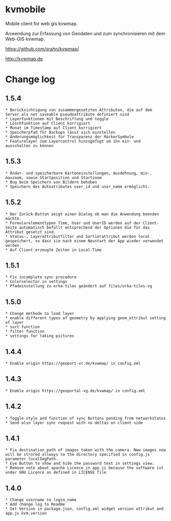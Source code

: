 # kvmobile
Mobile client for web gis kvwmap.

Anwendung zur Erfassung von Geodaten und zum synchronisieren mit dem Web-GIS kvwmap.

https://github.com/srahn/kvwmap/

http://kvwmap.de

# Change log
## 1.5.4
	* Berücksichtigung von zusammengesetzten Attributen, die auf dem Server als not saveable pseudoattribute definiert sind
	* Layerfunktionen mit Beschriftung und toggle
	* Löschfunktion auf Client korrigiert
	* Monat im Timestamp auf Client korrigiert
	* Speicherpfad für Backups lässt sich einstellen
	* Änderungsmöglichkeit für Transparenz der MarkerSymbole
	* Featurelayer zum Layercontrol hinzugefügt um ihn ein- und ausschalten zu können
## 1.5.3
	* Änder- und speicherbare Karteneinstellungen, Ausdehnung, min-, maxzoom, sowie Startposition und Startzoom
	* Bug beim Speichern von Bildern behoben
	* Speichern des Autoatributes user_id und user_name ermöglicht.
## 1.5.2
	* Der Zurück-Button zeigt einen Dialog ob man die Anwendung beenden möchte.
	* Formularelementtypen Time, User und UserID werden auf der Client-Seite automatisch befüllt entsprechend der Optionen die für das Attribut gesetzt sind.
	* Status-, Layerattributfilter und Sortierattribut werden local gespeichert, so dass sie nach einem Neustart der App wieder verwendet werden.
	* Auf Client erzeugte Zeiten in Local-Time
## 1.5.1
	* Fix incomplete sync procedure
	* Colorselector in settings
	* Pfadeinstellung zu orka-tiles geändert auf files/orka-tiles-vg
## 1.5.0
	* Change methode to load layer
	* enable different types of geometry by applying geom_attribut setting of layer
	* sort function
	* filter function
	* settings for taking pictures
## 1.4.4
	* Enable origin https://geoport-vr.de/kvwmap/ in config.xml
## 1.4.3
	* Enable origin https://geoportal-vg.de/kvwmap/ in config.xml
## 1.4.2
	* Toggle style and function of sync Buttons pending from networkstatus
	* Send also layer sync request with no deltas on client side
## 1.4.1
	* Fix destination path of images taken with the camera. New images now will be strored allways to the directory specified in config.js parameter localImgPath.
	* Eye Button to show and hide the password text in settings view.
	* Remove note about apache Licence in app.js because the software ist under GNU Licence as defined in LICENSE file

## 1.4.0
	* Change username to login_name
	* Add change log to Readme
	* Set Version in package.json, config.xml widget version attribut and app.js kvm.version
